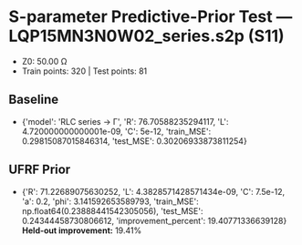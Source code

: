 # S-parameter Predictive-Prior Test — LQP15MN3N0W02_series.s2p (S11)
- Z0: 50.00 Ω
- Train points: 320  |  Test points: 81

## Baseline
- {'model': 'RLC series -> Γ', 'R': 76.70588235294117, 'L': 4.720000000000001e-09, 'C': 5e-12, 'train_MSE': 0.29815087015846314, 'test_MSE': 0.30206933873811254}

## UFRF Prior
- {'R': 71.22689075630252, 'L': 4.3828571428571434e-09, 'C': 7.5e-12, 'a': 0.2, 'phi': 3.141592653589793, 'train_MSE': np.float64(0.23888441542305056), 'test_MSE': 0.24344458730806612, 'improvement_percent': 19.40771336639128}
**Held-out improvement:** 19.41%